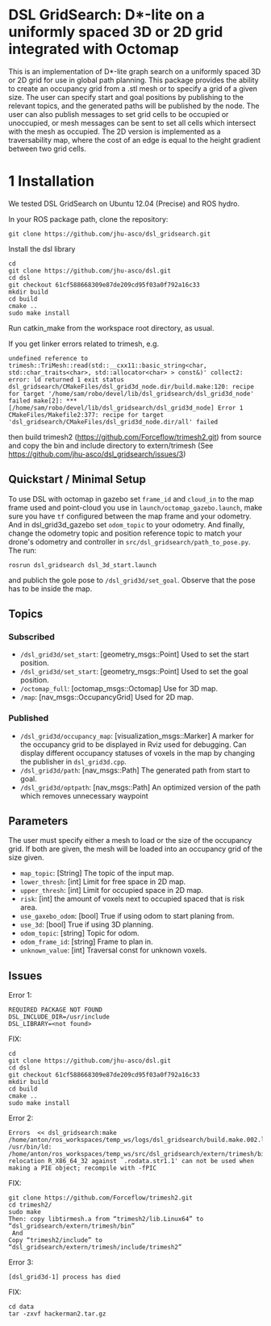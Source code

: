 # DSL GridSearch: D*-lite on a uniformly spaced 3D or 2D grid integrated with Octomap

This is an implementation of D*-lite graph search on a uniformly spaced 3D or 2D grid for use in global path planning.  This package provides the ability to create an occupancy grid from a .stl mesh or to specify a grid of a given size.  The user can specify start and goal positions by publishing to the relevant topics, and the generated paths will be published by the node.  The user can also publish messages to set grid cells to be occupied or unoccupied, or mesh messages can be sent to set all cells which intersect with the mesh as occupied.  The 2D version is implemented as a traversability map, where the cost of an edge is equal to the height gradient between two grid cells.

# 1 Installation
We tested DSL GridSearch on Ubuntu 12.04 (Precise) and ROS hydro.

In your ROS package path, clone the repository:

    git clone https://github.com/jhu-asco/dsl_gridsearch.git

Install the dsl library

    cd 
    git clone https://github.com/jhu-asco/dsl.git
    cd dsl
    git checkout 61cf588668309e87de209cd95f03a0f792a16c33
    mkdir build
    cd build
    cmake ..
    sudo make install

Run catkin_make from the workspace root directory, as usual.

If you get linker errors related to trimesh, e.g.

    undefined reference to trimesh::TriMesh::read(std::__cxx11::basic_string<char, std::char_traits<char>, std::allocator<char> > const&)' collect2: error: ld returned 1 exit status dsl_gridsearch/CMakeFiles/dsl_grid3d_node.dir/build.make:120: recipe for target '/home/sam/robo/devel/lib/dsl_gridsearch/dsl_grid3d_node' failed make[2]: *** [/home/sam/robo/devel/lib/dsl_gridsearch/dsl_grid3d_node] Error 1 CMakeFiles/Makefile2:377: recipe for target 'dsl_gridsearch/CMakeFiles/dsl_grid3d_node.dir/all' failed

then build trimesh2 (https://github.com/Forceflow/trimesh2.git) from source and copy the bin and include directory to extern/trimesh (See https://github.com/jhu-asco/dsl_gridsearch/issues/3)

## Quickstart / Minimal Setup
To use DSL with octomap in gazebo set `frame_id` and `cloud_in` to the map frame used and point-cloud you use in `launch/octomap_gazebo.launch`, make sure you have `tf` configured between the map frame and your odometry. And in dsl_grid3d_gazebo set `odom_topic` to your odometry. And finally, change the odometry topic and position reference topic to match your drone's odometry and controller in `src/dsl_gridsearch/path_to_pose.py`.
The run:
```
rosrun dsl_gridsearch dsl_3d_start.launch
```
and publich the gole pose to `/dsl_grid3d/set_goal`.
Observe that the pose has to be inside the map.


## Topics
### Subscribed
* `/dsl_grid3d/set_start`: [geometry_msgs::Point] Used to set the start position.
* `/dsl_grid3d/set_start`: [geometry_msgs::Point] Used to set the goal position.
* `/octomap_full`: [octomap_msgs::Octomap] Use for 3D map.
* `/map`: [nav_msgs::OccupancyGrid] Used for 2D map.

### Published 
* `/dsl_grid3d/occupancy_map`: [visualization_msgs::Marker] A marker for the occupancy grid to be displayed in Rviz used for debugging. Can display different occupancy statuses of voxels in the map by changing the publisher in `dsl_grid3d.cpp`.
* `/dsl_grid3d/path`: [nav_msgs::Path] The generated path from start to goal.
* `/dsl_grid3d/optpath`: [nav_msgs::Path] An optimized version of the path which removes unnecessary waypoint


## Parameters
The user must specify either a mesh to load or the size of the occupancy grid.  If both are given, the mesh will be loaded into an occupancy grid of the size given.

* `map_topic`: [String] The topic of the input map.
* `lower_thresh`: [int] Limit for free space in 2D map.
* `upper_thresh`: [int] Limit for occupied space in 2D map.
* `risk`: [int] the amount of voxels next to occupied spaced that is risk area.
* `use_gaxebo_odom`: [bool] True if using odom to start planing from.
* `use_3d`: [bool] True if using 3D planning.
* `odom_topic`: [string] Topic for odom.
* `odom_frame_id`: [string] Frame to plan in.
* `unknown_value`: [int] Traversal const for unknown voxels.





## Issues

Error 1:

	REQUIRED PACKAGE NOT FOUND
	DSL_INCLUDE_DIR=/usr/include
	DSL_LIBRARY=<not found>

FIX: 

	cd 
	git clone https://github.com/jhu-asco/dsl.git
	cd dsl
	git checkout 61cf588668309e87de209cd95f03a0f792a16c33
	mkdir build
	cd build
	cmake ..
	sudo make install

Error 2: 

	Errors 	<< dsl_gridsearch:make /home/anton/ros_workspaces/temp_ws/logs/dsl_gridsearch/build.make.002.log
	/usr/bin/ld: /home/anton/ros_workspaces/temp_ws/src/dsl_gridsearch/extern/trimesh/bin/libtrimesh.a(TriMesh_grid.o): relocation R_X86_64_32 against `.rodata.str1.1' can not be used when making a PIE object; recompile with -fPIC

FIX:

	git clone https://github.com/Forceflow/trimesh2.git
	cd trimesh2/
	sudo make
	Then: copy libtirmesh.a from “trimesh2/lib.Linux64” to “dsl_gridsearch/extern/trimesh/bin”
	 And
	Copy “trimesh2/include” to “dsl_gridsearch/extern/trimesh/include/trimesh2”

Error 3:

	[dsl_grid3d-1] process has died 

FIX:

	cd data 
	tar -zxvf hackerman2.tar.gz

